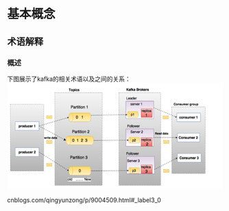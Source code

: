 # 基本概念

## 术语解释
### 概述
下图展示了kafka的相关术语以及之间的关系：
![kafka相关术语](_v_images/20201029193201108_11865.png)

cnblogs.com/qingyunzong/p/9004509.html#_label3_0